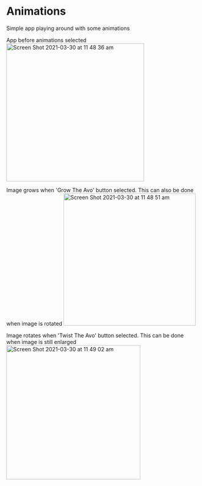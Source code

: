 # Animations
Simple app playing around with some animations

App before animations selected  <img width="361" alt="Screen Shot 2021-03-30 at 11 48 36 am" src="https://user-images.githubusercontent.com/36807329/112917384-3bb31200-914e-11eb-9faa-14c6b1b4c893.png">

Image grows when 'Grow The Avo' button selected. This can also be done when image is rotated  <img width="346" alt="Screen Shot 2021-03-30 at 11 48 51 am" src="https://user-images.githubusercontent.com/36807329/112917434-54bbc300-914e-11eb-9bfa-d36fd85b6b3b.png">

Image rotates when 'Twist The Avo' button selected. This can be done when image is still enlarged   <img width="351" alt="Screen Shot 2021-03-30 at 11 49 02 am" src="https://user-images.githubusercontent.com/36807329/112917484-73ba5500-914e-11eb-9b12-b5dc0c1232ac.png">
